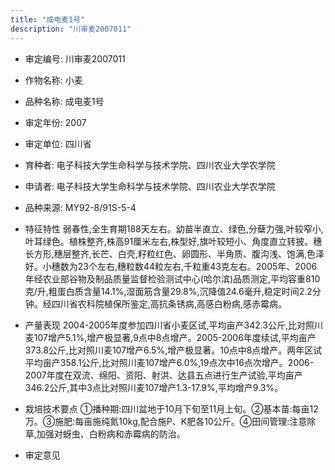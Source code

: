 ```yaml
---
title: "成电麦1号"
description: "川审麦2007011"
---
```

* 审定编号:  川审麦2007011

*  作物名称:  小麦

*  品种名称:  成电麦1号

*  审定年份:  2007

*  审定单位:  四川省

* 育种者:  电子科技大学生命科学与技术学院、四川农业大学农学院

*  申请者:  电子科技大学生命科学与技术学院、四川农业大学农学院

*  品种来源:  MY92-8/91S-5-4

*  特征特性
弱春性,全生育期188天左右。幼苗半直立、绿色,分蘖力强,叶较窄小,叶耳绿色。植株整齐,株高91厘米左右,株型好,旗叶较短小、角度直立转披。穗长方形,穗层整齐,长芒、白壳,籽粒红色、卵圆形、半角质、腹沟浅、饱满,色泽好。小穗数为23个左右,穗粒数44粒左右,千粒重43克左右。2005年、2006年经农业部谷物及制品质量监督检验测试中心(哈尔滨)品质测定,平均容重810克/升,粗蛋白质含量14.1%,湿面筋含量29.8%,沉降值24.6毫升,稳定时间2.2分钟。经四川省农科院植保所鉴定,高抗条锈病,高感白粉病,感赤霉病。

*  产量表现
2004-2005年度参加四川省小麦区试,平均亩产342.3公斤,比对照川麦107增产5.1%,增产极显著,9点中8点增产。2005-2006年度续试,平均亩产373.8公斤,比对照川麦107增产6.5%,增产极显著。10点中8点增产。两年区试平均亩产358.1公斤,比对照川麦107增产6.0%,19点次中16点次增产。2006-2007年度在双流、绵阳、资阳、射洪、达县五点进行生产试验,平均亩产346.2公斤,其中3点比对照川麦107增产1.3-17.9%,平均增产9.3%。

*  栽培技术要点
①播种期:四川盆地于10月下旬至11月上旬。②基本苗:每亩12万。③施肥:每亩施纯氮10kg,配合施P、K肥各10公斤。④田间管理:注意除草,加强对蚜虫、白粉病和赤霉病的防治。

*  审定意见

